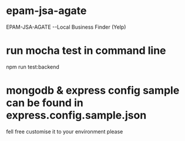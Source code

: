 # epam-jsa-agate
EPAM-JSA-AGATE --Local Business Finder (Yelp)

# run mocha test in command line
npm run test:backend

# mongodb & express config sample can be found in express.config.sample.json
fell free customise it to your environment please
